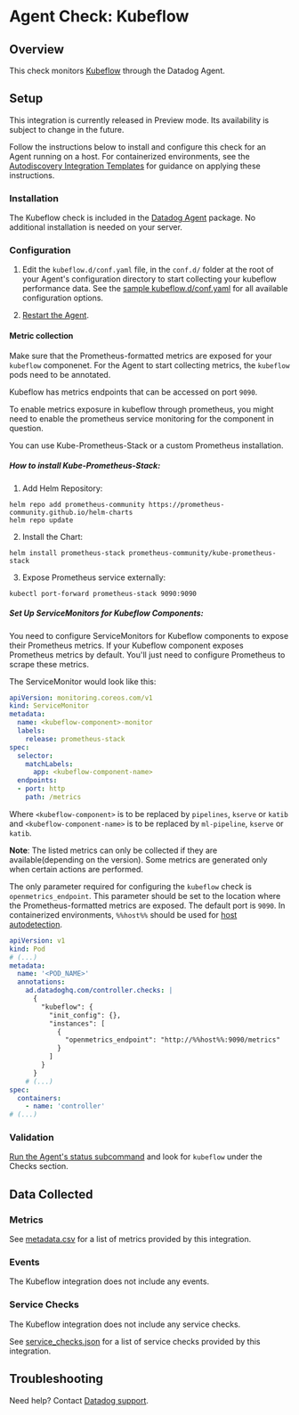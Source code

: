 # Agent Check: Kubeflow

## Overview

This check monitors [Kubeflow][1] through the Datadog Agent. 


## Setup

<div class="alert alert-warning">
This integration is currently released in Preview mode. Its availability is subject to change in the future. 
</div>

Follow the instructions below to install and configure this check for an Agent running on a host. For containerized environments, see the [Autodiscovery Integration Templates][3] for guidance on applying these instructions.

### Installation

The Kubeflow check is included in the [Datadog Agent][2] package.
No additional installation is needed on your server.

### Configuration

1. Edit the `kubeflow.d/conf.yaml` file, in the `conf.d/` folder at the root of your Agent's configuration directory to start collecting your kubeflow performance data. See the [sample kubeflow.d/conf.yaml][4] for all available configuration options.

2. [Restart the Agent][5].

#### Metric collection

Make sure that the Prometheus-formatted metrics are exposed for your `kubeflow` componenet. 
For the Agent to start collecting metrics, the `kubeflow` pods need to be annotated.

Kubeflow has metrics endpoints that can be accessed on port `9090`. 

To enable metrics exposure in kubeflow through prometheus, you might need to enable the prometheus service monitoring for the component in question.

You can use Kube-Prometheus-Stack or a custom Prometheus installation.

##### How to install Kube-Prometheus-Stack:
1. Add Helm Repository:
```
helm repo add prometheus-community https://prometheus-community.github.io/helm-charts
helm repo update
```

2. Install the Chart:
```
helm install prometheus-stack prometheus-community/kube-prometheus-stack
```

3. Expose Prometheus service externally:
```
kubectl port-forward prometheus-stack 9090:9090
```
##### Set Up ServiceMonitors for Kubeflow Components:

You need to configure ServiceMonitors for Kubeflow components to expose their Prometheus metrics.
If your Kubeflow component exposes Prometheus metrics by default. You'll just need to configure Prometheus to scrape these metrics.

The ServiceMonitor would look like this:

```yaml
apiVersion: monitoring.coreos.com/v1
kind: ServiceMonitor
metadata:
  name: <kubeflow-component>-monitor
  labels:
    release: prometheus-stack
spec:
  selector:
    matchLabels:
      app: <kubeflow-component-name>
  endpoints:
  - port: http
    path: /metrics
```

Where `<kubeflow-component>` is to be replaced by `pipelines`, `kserve` or `katib` and `<kubeflow-component-name>` is to be replaced by `ml-pipeline`, `kserve` or `katib`.


**Note**: The listed metrics can only be collected if they are available(depending on the version). Some metrics are generated only when certain actions are performed. 

The only parameter required for configuring the `kubeflow` check is `openmetrics_endpoint`. This parameter should be set to the location where the Prometheus-formatted metrics are exposed. The default port is `9090`. In containerized environments, `%%host%%` should be used for [host autodetection][3]. 

```yaml
apiVersion: v1
kind: Pod
# (...)
metadata:
  name: '<POD_NAME>'
  annotations:
    ad.datadoghq.com/controller.checks: |
      {
        "kubeflow": {
          "init_config": {},
          "instances": [
            {
              "openmetrics_endpoint": "http://%%host%%:9090/metrics"
            }
          ]
        }
      }
    # (...)
spec:
  containers:
    - name: 'controller'
# (...)
```

### Validation

[Run the Agent's status subcommand][6] and look for `kubeflow` under the Checks section.

## Data Collected

### Metrics

See [metadata.csv][7] for a list of metrics provided by this integration.

### Events

The Kubeflow integration does not include any events.

### Service Checks

The Kubeflow integration does not include any service checks.

See [service_checks.json][8] for a list of service checks provided by this integration.

## Troubleshooting

Need help? Contact [Datadog support][9].


[1]: https://docs.datadoghq.com/integrations/kubeflow/
[2]: https://app.datadoghq.com/account/settings/agent/latest
[3]: https://docs.datadoghq.com/agent/kubernetes/integrations/
[4]: https://github.com/DataDog/integrations-core/blob/master/kubeflow/datadog_checks/kubeflow/data/conf.yaml.example
[5]: https://docs.datadoghq.com/agent/guide/agent-commands/#start-stop-and-restart-the-agent
[6]: https://docs.datadoghq.com/agent/guide/agent-commands/#agent-status-and-information
[7]: https://github.com/DataDog/integrations-core/blob/master/kubeflow/metadata.csv
[8]: https://github.com/DataDog/integrations-core/blob/master/kubeflow/assets/service_checks.json
[9]: https://docs.datadoghq.com/help/

